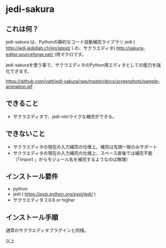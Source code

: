# jedi-sakura

## これは何？
jedi-sakura は、Pythonの静的なコード自動補完ライブラリ jedi ( http://jedi.jedidjah.ch/en/latest/ )
の、サクラエディタ( http://sakura-editor.sourceforge.net/ )用マクロです。

jedi-sakuraを使う事で、サクラエディタのPython用エディタとしての能力を強化できます。

https://github.com/yatt/jedi-sakura/raw/master/docs/screenshots/sample-animation.gif

## できること
* サクラエディタで、jedi-vimライクな補完ができる。

## できないこと
* サクラエディタの現在の入力補完の仕様上、補完は先頭一致のみサポート
* サクラエディタの現在の入力補完の仕様上、スペース直後では補完不能（「import 」からモジュール名を補完するようなのは無理）

## インストール要件
* python
* jedi ( https://pypi.python.org/pypi/jedi/ )
* サクラエディタ 2.0.6 or higher

## インストール手順
通常のサクラエディタプラグインと同様。

以上


